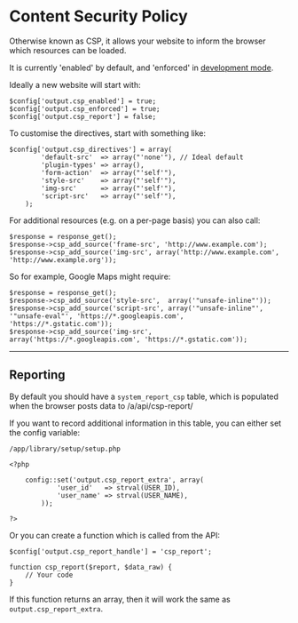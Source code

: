 
# Content Security Policy

Otherwise known as CSP, it allows your website to inform the browser which resources can be loaded.

It is currently 'enabled' by default, and 'enforced' in [development mode](../../doc/setup/debug.md).

Ideally a new website will start with:

	$config['output.csp_enabled'] = true;
	$config['output.csp_enforced'] = true;
	$config['output.csp_report'] = false;

To customise the directives, start with something like:

	$config['output.csp_directives'] = array(
			'default-src'  => array("'none'"), // Ideal default
			'plugin-types' => array(),
			'form-action'  => array("'self'"),
			'style-src'    => array("'self'"),
			'img-src'      => array("'self'"),
			'script-src'   => array("'self'"),
		);

For additional resources (e.g. on a per-page basis) you can also call:

	$response = response_get();
	$response->csp_add_source('frame-src', 'http://www.example.com');
	$response->csp_add_source('img-src', array('http://www.example.com', 'http://www.example.org'));

So for example, Google Maps might require:

	$response = response_get();
	$response->csp_add_source('style-src',  array('"unsafe-inline"'));
	$response->csp_add_source('script-src', array('"unsafe-inline"', '"unsafe-eval"', 'https://*.googleapis.com', 'https://*.gstatic.com'));
	$response->csp_add_source('img-src',    array('https://*.googleapis.com', 'https://*.gstatic.com'));

---

## Reporting

By default you should have a `system_report_csp` table, which is populated when the browser posts data to /a/api/csp-report/

If you want to record additional information in this table, you can either set the config variable:

	/app/library/setup/setup.php

	<?php

		config::set('output.csp_report_extra', array(
				'user_id'   => strval(USER_ID),
				'user_name' => strval(USER_NAME),
			));

	?>

Or you can create a function which is called from the API:

	$config['output.csp_report_handle'] = 'csp_report';

	function csp_report($report, $data_raw) {
		// Your code
	}

If this function returns an array, then it will work the same as `output.csp_report_extra`.
